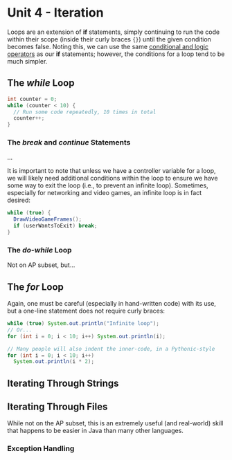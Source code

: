 # Unit 4 - Iteration
Loops are an extension of **if** statements, simply continuing to run the code within their scope 
(inside their curly braces `{}`) until the given condition becomes false. Noting this, we can use
the same [conditional and logic operators](https://docs.oracle.com/javase/tutorial/java/nutsandbolts/op2.html) 
as our **if** statements; however, the conditions for a loop tend to be much simpler.


## The *while* Loop
```java
int counter = 0;
while (counter < 10) {
  // Run some code repeatedly, 10 times in total
  counter++;
}
```

### The *break* and *continue* Statements
...


It is important to note that unless we have a controller variable for a loop, we will likely need additional
conditions within the loop to ensure we have some way to exit the loop (i.e., to prevent an infinite loop).
Sometimes, especially for networking and video games, an infinite loop is in fact desired:
```java
while (true) {
  DrawVideoGameFrames();
  if (userWantsToExit) break;
}
```


### The *do-while* Loop
Not on AP subset, but...



## The *for* Loop



Again, one must be careful (especially in hand-written code) with its use, but a one-line statement does not require curly braces:
```java
while (true) System.out.println("Infinite loop");
// Or...
for (int i = 0; i < 10; i++) System.out.println(i);

// Many people will also indent the inner-code, in a Pythonic-style
for (int i = 0; i < 10; i++)
  System.out.println(i * 2);
```

## Iterating Through Strings



## Iterating Through Files
While not on the AP subset, this is an extremely useful (and real-world) skill that happens to be easier in Java than many other languages.



### Exception Handling

